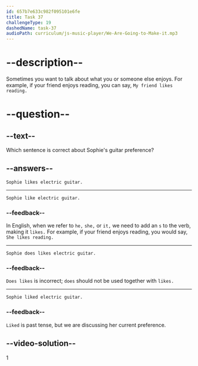 ```yaml
---
id: 657b7e633c982f095101e6fe
title: Task 37
challengeType: 19
dashedName: task-37
audioPath: curriculum/js-music-player/We-Are-Going-to-Make-it.mp3
---
```


<!-- (audio) Tom: Wow! Electric or acoustic?
Sophie: Electric, for sure! Back to your hobbies, though, do you have any favorite photography theme? -->


# --description--

Sometimes you want to talk about what you or someone else enjoys. For example, if your friend enjoys reading, you can say, `My friend likes reading.`

# --question--

## --text--

Which sentence is correct about Sophie's guitar preference?

## --answers--

`Sophie likes electric guitar.`

---

`Sophie like electric guitar.`

### --feedback--

In English, when we refer to `he,` `she,` or `it,` we need to add an `s` to the verb, making it `likes.` For example, if your friend enjoys reading, you would say, `She likes reading.`

---

`Sophie does likes electric guitar.`

### --feedback--

`Does likes` is incorrect; `does` should not be used together with `likes.`

---

`Sophie liked electric guitar.`

### --feedback--

`Liked` is past tense, but we are discussing her current preference.

## --video-solution--

1
